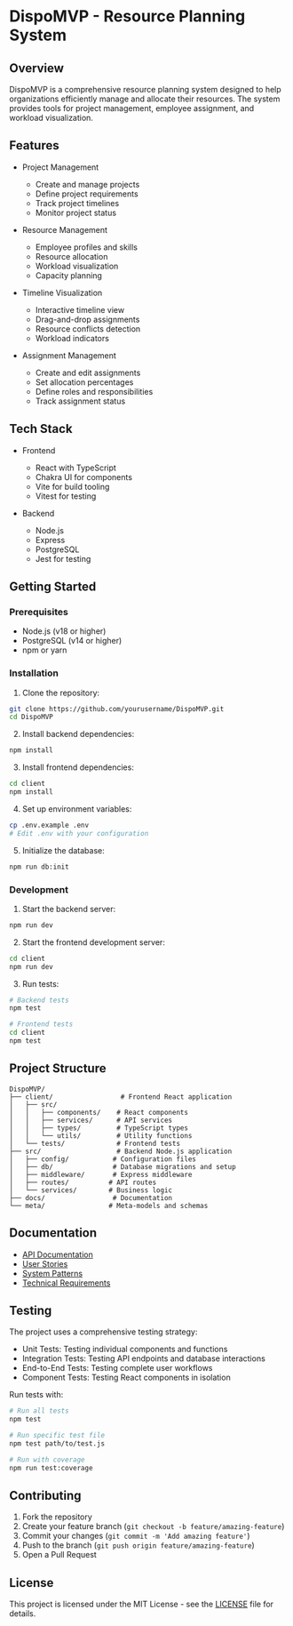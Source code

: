 # DispoMVP - Resource Planning System

## Overview

DispoMVP is a comprehensive resource planning system designed to help organizations efficiently manage and allocate their resources. The system provides tools for project management, employee assignment, and workload visualization.

## Features

- Project Management
  - Create and manage projects
  - Define project requirements
  - Track project timelines
  - Monitor project status

- Resource Management
  - Employee profiles and skills
  - Resource allocation
  - Workload visualization
  - Capacity planning

- Timeline Visualization
  - Interactive timeline view
  - Drag-and-drop assignments
  - Resource conflicts detection
  - Workload indicators

- Assignment Management
  - Create and edit assignments
  - Set allocation percentages
  - Define roles and responsibilities
  - Track assignment status

## Tech Stack

- Frontend
  - React with TypeScript
  - Chakra UI for components
  - Vite for build tooling
  - Vitest for testing

- Backend
  - Node.js
  - Express
  - PostgreSQL
  - Jest for testing

## Getting Started

### Prerequisites

- Node.js (v18 or higher)
- PostgreSQL (v14 or higher)
- npm or yarn

### Installation

1. Clone the repository:

```bash
git clone https://github.com/yourusername/DispoMVP.git
cd DispoMVP
```

2. Install backend dependencies:

```bash
npm install
```

3. Install frontend dependencies:

```bash
cd client
npm install
```

4. Set up environment variables:

```bash
cp .env.example .env
# Edit .env with your configuration
```

5. Initialize the database:

```bash
npm run db:init
```

### Development

1. Start the backend server:

```bash
npm run dev
```

2. Start the frontend development server:

```bash
cd client
npm run dev
```

3. Run tests:

```bash
# Backend tests
npm test

# Frontend tests
cd client
npm test
```

## Project Structure

```
DispoMVP/
├── client/                 # Frontend React application
│   ├── src/
│   │   ├── components/    # React components
│   │   ├── services/      # API services
│   │   ├── types/         # TypeScript types
│   │   └── utils/         # Utility functions
│   └── tests/             # Frontend tests
├── src/                   # Backend Node.js application
│   ├── config/           # Configuration files
│   ├── db/               # Database migrations and setup
│   ├── middleware/       # Express middleware
│   ├── routes/          # API routes
│   └── services/        # Business logic
├── docs/                 # Documentation
└── meta/                # Meta-models and schemas
```

## Documentation

- [API Documentation](docs/api.md)
- [User Stories](cline_docs/userStories.md)
- [System Patterns](cline_docs/systemPatterns.md)
- [Technical Requirements](cline_docs/technicalRequirements.md)

## Testing

The project uses a comprehensive testing strategy:

- Unit Tests: Testing individual components and functions
- Integration Tests: Testing API endpoints and database interactions
- End-to-End Tests: Testing complete user workflows
- Component Tests: Testing React components in isolation

Run tests with:

```bash
# Run all tests
npm test

# Run specific test file
npm test path/to/test.js

# Run with coverage
npm run test:coverage
```

## Contributing

1. Fork the repository
2. Create your feature branch (`git checkout -b feature/amazing-feature`)
3. Commit your changes (`git commit -m 'Add amazing feature'`)
4. Push to the branch (`git push origin feature/amazing-feature`)
5. Open a Pull Request

## License

This project is licensed under the MIT License - see the [LICENSE](LICENSE) file for details.